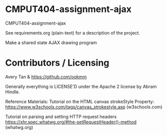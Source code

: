 CMPUT404-assignment-ajax
==============================

CMPUT404-assignment-ajax

See requirements.org (plain-text) for a description of the project.

Make a shared state AJAX drawing program

Contributors / Licensing
========================

Avery Tan & https://github.com/ookmm


Generally everything is LICENSE'D under the Apache 2 license by Abram Hindle.


Reference Materials:
Tutorial on the HTML canvas strokeStyle Property:
https://www.w3schools.com/tags/canvas_strokestyle.asp (w3schools.com)

Tutorial on parsing and setting HTTP request headers
https://xhr.spec.whatwg.org/#the-setRequestHeader()-method (whatwg.org)

